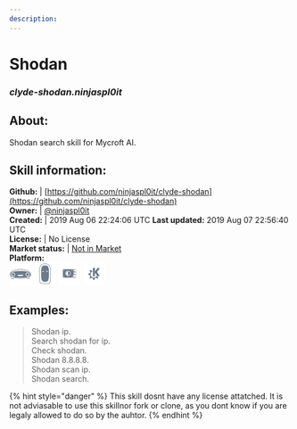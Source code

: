 ```yaml
--- 
description: 
---
```


# Shodan  
### _clyde-shodan.ninjaspl0it_  
## About:  
Shodan search skill for Mycroft AI.

## Skill information:  
**Github:** | [https://github.com/ninjaspl0it/clyde-shodan](https://github.com/ninjaspl0it/clyde-shodan)  
**Owner:** | [@ninjaspl0it](https://github.com/ninjaspl0it)  
**Created:** | 2019 Aug 06 22:24:06 UTC  **Last updated:** 2019 Aug 07 22:56:40 UTC  
**License:** | No License  
**Market status:** | [Not in Market](https://market.mycroft.ai/skill/)  
**Platform:**  
 ![](../.gitbook/assets/mark-1-icon.png)  ![](../.gitbook/assets/mark-2-icon.png)  ![](../.gitbook/assets/picroft-icon.png)  ![](../.gitbook/assets/kde.png)   
## Examples:  
> Shodan ip.  
> Search shodan for ip.  
> Check shodan.  
> Shodan 8.8.8.8.  
> Shodan scan ip.  
> Shodan search.  
  
{% hint style="danger" %}
This skill dosnt have any license attatched. It is not adviasable to use this skillnor fork or clone, as you dont know if you are legaly allowed to do so by the auhtor.
{% endhint %}
